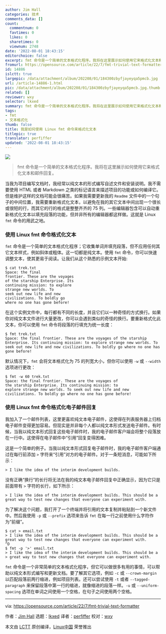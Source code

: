 ```yaml
---
author: Jim Hall
categories: 技术
comments_data: []
count:
  commentnum: 0
  favtimes: 0
  likes: 0
  sharetimes: 0
  viewnum: 2748
date: '2022-08-01 18:43:15'
editorchoice: false
excerpt: fmt 命令是一个简单的文本格式化程序。我将在这里展示如何使用它来格式化文本和邮件回复。
fromurl: https://opensource.com/article/22/7/fmt-trivial-text-formatter
id: 14886
islctt: true
largepic: /data/attachment/album/202208/01/184300zbyfjayeyqa5pmcb.jpg
url: /article-14886-1.html
pic: /data/attachment/album/202208/01/184300zbyfjayeyqa5pmcb.jpg.thumb.jpg
related: []
reviewer: wxy
selector: lkxed
summary: fmt 命令是一个简单的文本格式化程序。我将在这里展示如何使用它来格式化文本和邮件回复。
tags:
- fmt
- 文本格式化
thumb: false
title: 我是如何使用 Linux fmt 命令来格式化文本
titlepic: true
translator: perfiffer
updated: '2022-08-01 18:43:15'
---
```


![](/data/attachment/album/202208/01/184300zbyfjayeyqa5pmcb.jpg)



> 
> fmt 命令是一个简单的文本格式化程序。我将在这里展示如何使用它来格式化文本和邮件回复。
> 
> 
> 


当我为项目编写文档时，我经常以纯文本的形式编写自述文件和安装说明。我不需要使用 HTML 或者 Markdown 之类的标记语言来描述项目的功能或如何编译它。但是维护这样的文档可能会很痛苦。如果我需要更新我的 `Readme` 文件中的一个句子的中间位置，我需要重新格式化文本，以避免在我的其它文本中间出现一个很长或很短的行，而其它的行的格式是整整齐齐的 75 列。一些编辑器包含可以自动重新格式化文本以填充段落的功能，但并非所有的编辑器都这样做。这就是 Linux `fmt` 命令的用武之地。


### 使用 Linux fmt 命令格式化文本


`fmt` 命令是一个简单的文本格式化程序；它收集单词并填充段落，但不应用任何其它文本样式，例如斜体或粗体。这一切都是纯文本。使用 `fmt` 命令，你可以快速调整文本，使其更易于阅读。让我们从这个熟悉的示例文本开始:



```
$ cat trek.txt 
Space: the final
frontier. These are the voyages
of the starship Enterprise. Its
continuing mission: to explore
strange new worlds. To
seek out new life and new
civilizations. To boldly go
where no one has gone before!

```

在这个实例文件中，每行都有不同的长度，并且它们以一种奇怪的方式换行。如果你对纯文本文件进行大量更改，你可以会遇到类似的奇怪的换行。要重新格式化此文本，你可以使用 `fmt` 命令将段落的行填充为统一长度：



```
$ fmt trek.txt 
Space: the final frontier. These are the voyages of the starship
Enterprise. Its continuing mission: to explore strange new worlds. To
seek out new life and new civilizations. To boldly go where no one has
gone before!

```

默认情况下，`fmt` 会将文本格式化为 75 的列宽大小，但你可以使用 `-w` 或 `--width` 选项进行更改：



```
$ fmt -w 60 trek.txt 
Space: the final frontier. These are the voyages of
the starship Enterprise. Its continuing mission: to
explore strange new worlds. To seek out new life and new
civilizations. To boldly go where no one has gone before!

```

### 使用 Linux fmt 命令格式化电子邮件回复


我加入了一个邮件列表，这里更喜欢纯文本电子邮件，这使得在列表服务器上归档电子邮件变得更加容易。但现实是并非每个人都以纯文本形式发送电子邮件。有时候，当我以纯文本形式回复这些电子邮件时，我的电子邮件客户端会将整个段落放在一行中。这使得在电子邮件中“引用”回复变得困难。


这是一个简单的例子。当我以纯文本形式回复电子邮件时，我的电子邮件客户端通过在每行前添加 `>` 字符来“引用”对方的电子邮件。对于一条短消息，可能如下所示：



```
> I like the idea of the interim development builds.

```

没有正确“换行”的长行将无法在我的纯文本电子邮件回复中正确显示，因为它只是前面带有 `>` 字符的长行，如下所示：



```
> I like the idea of the interim development builds. This should be a great way to test new changes that everyone can experiment with.

```

为了解决这个问题，我打开了一个终端并将引用的文本复制并粘贴到一个新文件中。然后我使用 `-p` 或 `--prefix` 选项来告诉 `fmt` 在每一行之前使用什么字符作为“前缀”。



```
$ cat > email.txt
> I like the idea of the interim development builds. This should be a great way to test new changes that everyone can experiment with.
^D
$ fmt -p '>' email.txt
> I like the idea of the interim development builds. This should be a
> great way to test new changes that everyone can experiment with.

```

`fmt` 命令是一个非常简单的文本格式化程序，但它可以做很多有用的事情，可以帮助以纯文本形式编写和更新文档。要了解其它选项，例如 `-c` 或 `--crown-margin` 以匹配段落前两行缩进，例如项目列表。还可以尝试使用 `-t` 或者 `--tagged-paragraph` 来保留段落中第一行的缩进，就像缩进的段落一样。`-u` 或 `--uniform-spacing` 选项在单词之间使用一个空格，在句子之间使用两个空格。




---


via: <https://opensource.com/article/22/7/fmt-trivial-text-formatter>


作者：[Jim Hall](https://opensource.com/users/jim-hall) 选题：[lkxed](https://github.com/lkxed) 译者：[perfiffer](https://github.com/perfiffer) 校对：[wxy](https://github.com/wxy)


本文由 [LCTT](https://github.com/LCTT/TranslateProject) 原创编译，[Linux中国](https://linux.cn/) 荣誉推出